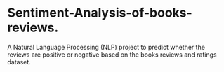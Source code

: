 # Sentiment-Analysis-of-books-reviews.
A Natural Language Processing (NLP) project to predict whether the reviews are positive or negative based on the books reviews and ratings dataset.
